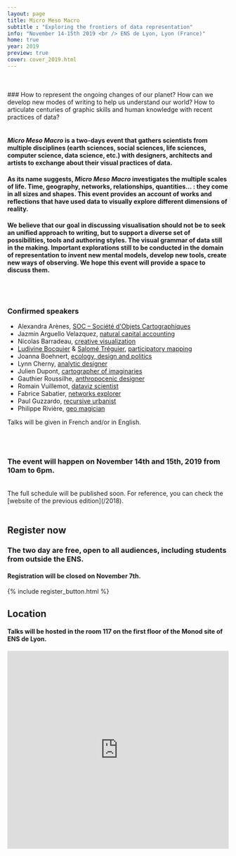 ```yaml
---
layout: page
title: Micro Meso Macro
subtitle : "Exploring the frontiers of data representation"
info: "November 14-15th 2019 <br /> ENS de Lyon, Lyon (France)"
home: true
year: 2019
preview: true
cover: cover_2019.html
---
```


<br />
<br />
### How to represent the ongoing changes of our planet? How can we develop new modes of writing to help us understand our world? How to articulate centuries of graphic skills and human knowledge with recent practices of data?

<br />
<br />

#### *Micro Meso Macro* is a two-days event that gathers scientists from multiple disciplines (earth sciences, social sciences, life sciences, computer science, data science, etc.) with designers, architects and artists to exchange about their visual practices of data.

#### As its name suggests, *Micro Meso Macro* investigates the multiple scales of life. Time, geography, networks, relationships, quantities... : they come in all sizes and shapes. This event provides an account of works and reflections that have used data to visually explore different dimensions of reality.

#### We believe that our goal in discussing visualisation should not be to seek an unified approach to writing, but to support a diverse set of possibilities, tools and authoring styles. The visual grammar of data still in the making. Important explorations still to be conducted in the domain of representation to invent new mental models, develop new tools, create new ways of observing. We hope this event will provide a space to discuss them.


<br />
<br />

### Confirmed speakers

- Alexandra Arènes, [SOC – Société d'Objets Cartographiques](http://s-o-c.fr/)
- Jazmin Arguello Velazquez, [natural capital accounting](http://www.ixxi.fr/agenda/evenements/phd-defense-implementing-ecosystem-natural-capital-accounting-methodology-to-the-rhone-watershed-the-proof-of-concept)
- Nicolas Barradeau, [creative visualization](http://www.barradeau.com/)
- [Ludivine Bocquier](https://www.ludivinebocquier.fr/) & [Salomé Tréguier](http://salometreguier.fr/), [participatory mapping](https://theatlasofdata.earth)
- Joanna Boehnert, [ecology, design and politics](https://ecolabsblog.com/)
- Lynn Cherny, [analytic designer](http://ghostweather.com/)
- Julien Dupont, [cartographer of imaginaries](https://www.instagram.com/kartokobri/)
- Gauthier Roussilhe, [anthropocenic designer](http://gauthierroussilhe.com/en)
- Romain Vuillemot, [dataviz scientist](https://romain.vuillemot.net/)
- Fabrice Sabatier, [networks explorer](http://www.corp-lab.com/researchsabatier/)
- Paul Guzzardo, [recursive urbanist](https://en.unesco.org/global-mil-week-2019-feature-conference/paul-guzzardo)
- Philippe Rivière, [geo magician](https://visionscarto.net/)

Talks will be given in French and/or in English.

<br />
<br />

### The event will happen on November 14th and 15th, 2019 from 10am to 6pm.

<br />
The full schedule will be published soon.  
For reference, you can check the [website of the previous edition](/2018).

<br />
<br />


## Register now
### The two day are free, open to all audiences, including students from outside the ENS.  

#### Registration will be closed on November 7th.

{% include register_button.html %}


## Location

#### Talks will be hosted in the room 117 on the first floor of the Monod site of ENS de Lyon.

<iframe src="https://www.google.com/maps/embed?pb=!1m18!1m12!1m3!1d2785.063451849894!2d4.826923899999999!3d45.729822299999995!2m3!1f0!2f0!3f0!3m2!1i1024!2i768!4f13.1!3m3!1m2!1s0x47f4ea2b988f000d%3A0x6138524be92198ce!2sENS+Lyon!5e0!3m2!1sen!2sfr!4v1540203895381" width="100%" height="450" frameborder="0" style="border:0" allowfullscreen></iframe>

<br />
<br />
